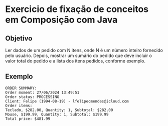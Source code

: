 # Exercicio de fixação de conceitos em Composição com Java

## Objetivo

Ler dados de um pedido com N itens, onde N é um número inteiro fornecido pelo usuário. Depois, mostrar um sumário do pedido que deve incluir o valor total do pedido e a lista dos itens pedidos, conforme exemplo.

## Exemplo

```plaintext
ORDER SUMMARY:
Order moment: 27/06/2024 13:49:51
Order status: PROCESSING
Client: Felipe (1994-08-19) - lfelipecmendes@icloud.com
Order items:
Teclado, $282.00, Quantity: 1, Subtotal: $282.00
Mouse, $199.99, Quantity: 1, Subtotal: $199.99
Total price: $481.99
```